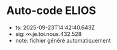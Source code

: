 # Auto-code ELIOS
- ts: 2025-09-23T14:42:40.643Z
- sig: ∞.je.toi.nous.432.528
- note: fichier généré automatiquement